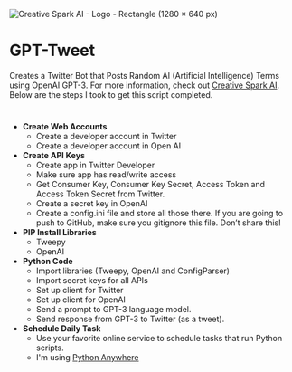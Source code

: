 ![Creative Spark AI - Logo - Rectangle (1280 × 640 px)](https://user-images.githubusercontent.com/55222201/209981245-3a0e6a81-df6e-42a3-bd8b-7caac67c7086.png)
# GPT-Tweet
Creates a Twitter Bot that Posts Random AI (Artificial Intelligence) Terms using OpenAI GPT-3.  For more information, check out [Creative Spark AI](https://www.creativespark.ai). Below are the steps I took to get this script completed.
#
- **Create Web Accounts**
    - Create a developer account in Twitter
    - Create a developer account in Open AI
- **Create API Keys**
    - Create app in Twitter Developer
    - Make sure app has read/write access
    - Get Consumer Key, Consumer Key Secret, Access Token and Access Token Secret from Twitter.
    - Create a secret key in OpenAI
    - Create a config.ini file and store all those there.  If you are going to push to GitHub, make sure you gitignore this file. Don’t share this!
- **PIP Install Libraries**
    - Tweepy
    - OpenAI
- **Python Code**
    - Import libraries (Tweepy, OpenAI and ConfigParser)
    - Import secret keys for all APIs
    - Set up client for Twitter
    - Set up client for OpenAI
    - Send a prompt to GPT-3 language model.
    - Send response from GPT-3 to Twitter (as a tweet).
- **Schedule Daily Task**
    - Use your favorite online service to schedule tasks that run Python scripts.
    - I'm using [Python Anywhere](https://www.pythonanywhere.com)
